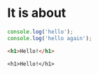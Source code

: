 # It is about

```js
console.log('hello');
console.log('hello again');
```

```html
<h1>Hello!</h1>
```

```example
<h1>Hello!</h1>
```
